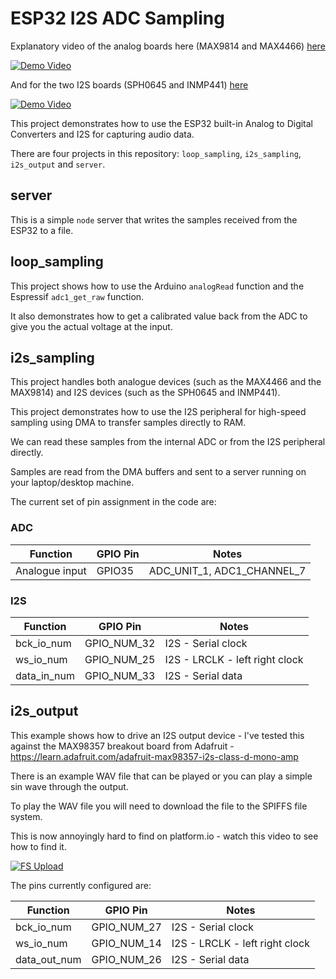# ESP32 I2S ADC Sampling

Explanatory video of the analog boards here (MAX9814 and MAX4466) [here](https://www.youtube.com/watch?v=pPh3_ciEmzs)

[![Demo Video](https://img.youtube.com/vi/pPh3_ciEmzs/0.jpg)](https://www.youtube.com/watch?v=pPh3_ciEmzs)

And for the two I2S boards (SPH0645 and INMP441) [here](https://www.youtube.com/watch?v=3g7l5bm7fZ8)

[![Demo Video](https://img.youtube.com/vi/3g7l5bm7fZ8/0.jpg)](https://www.youtube.com/watch?v=3g7l5bm7fZ8)

This project demonstrates how to use the ESP32 built-in Analog to Digital Converters and I2S for capturing audio data.

There are four projects in this repository: `loop_sampling`, `i2s_sampling`, `i2s_output` and `server`.

## server

This is a simple `node` server that writes the samples received from the ESP32 to a file.

## loop_sampling

This project shows how to use the Arduino `analogRead` function and the Espressif `adc1_get_raw` function.

It also demonstrates how to get a calibrated value back from the ADC to give you the actual voltage at the input.

## i2s_sampling

This project handles both analogue devices (such as the MAX4466 and the MAX9814) and I2S devices (such as the SPH0645 and INMP441).

This project demonstrates how to use the I2S peripheral for high-speed sampling using DMA to transfer samples directly to RAM.

We can read these samples from the internal ADC or from the I2S peripheral directly.

Samples are read from the DMA buffers and sent to a server running on your laptop/desktop machine.

The current set of pin assignment in the code are:

### ADC

| Function       | GPIO Pin | Notes                      |
| -------------- | -------- | -------------------------- |
| Analogue input | GPIO35   | ADC_UNIT_1, ADC1_CHANNEL_7 |

### I2S

| Function    | GPIO Pin    | Notes                          |
| ----------- | ----------- | ------------------------------ |
| bck_io_num  | GPIO_NUM_32 | I2S - Serial clock             |
| ws_io_num   | GPIO_NUM_25 | I2S - LRCLK - left right clock |
| data_in_num | GPIO_NUM_33 | I2S - Serial data              |

## i2s_output

This example shows how to drive an I2S output device - I've tested this against the MAX98357 breakout board from Adafruit - https://learn.adafruit.com/adafruit-max98357-i2s-class-d-mono-amp

There is an example WAV file that can be played or you can play a simple sin wave through the output.

To play the WAV file you will need to download the file to the SPIFFS file system.

This is now annoyingly hard to find on platform.io - watch this video to see how to find it.

[![FS Upload](https://img.youtube.com/vi/Pxpg9eZLoBI/0.jpg)](https://www.youtube.com/watch?v=Pxpg9eZLoBI)

The pins currently configured are:

| Function     | GPIO Pin    | Notes                          |
| ------------ | ----------- | ------------------------------ |
| bck_io_num   | GPIO_NUM_27 | I2S - Serial clock             |
| ws_io_num    | GPIO_NUM_14 | I2S - LRCLK - left right clock |
| data_out_num | GPIO_NUM_26 | I2S - Serial data              |
